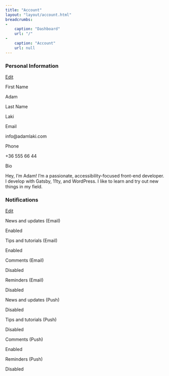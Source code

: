 ```yaml
---
title: "Account"
layout: "layout/account.html"
breadcrumbs:
-
    caption: "Dashboard"
    url: "/"
-
    caption: "Account"
    url: null
---
```


<div class="app-card app-card--info">
  <div class="app-card__header">
    <h3 class="app-card__title">Personal Information</h3>
    <a href="/account/profile/" class="btn btn--outline-primary btn--sm">Edit</a>
  </div>
  <div class="app-card__body">
    <div class="l-row l-row--column:md:2">
      <div class="data-group">
        <p class="data-group__title">First Name</p>
        <p class="data-group__content">Adam</p>
      </div>
      <div class="data-group">
        <p class="data-group__title">Last Name</p>
        <p class="data-group__content">Laki</p>
      </div>
      <div class="data-group">
        <p class="data-group__title">Email</p>
        <p class="data-group__content">info@adamlaki.com</p>
      </div>
      <div class="data-group">
        <p class="data-group__title">Phone</p>
        <p class="data-group__content">+36 555 66 44</p>
      </div>
      <div class="data-group">
        <p class="data-group__title">Bio</p>
        <p class="data-group__content">Hey, I’m Adam! I’m a passionate, accessibility-focused front-end developer. I develop with Gatsby, 11ty, and WordPress. I like to learn and try out new things in my field.</p>
      </div>
    </div>
  </div>
</div>

<div class="app-card app-card--info">
  <div class="app-card__header">
    <h3 class="app-card__title">Notifications</h3>
    <a href="/account/notifications/" class="btn btn--outline-primary btn--sm">Edit</a>
  </div>
  <div class="app-card__body">
    <div class="l-row l-row--column:md:2">
      <div class="data-group">
        <p class="data-group__title">News and updates (Email)</p>
        <p class="data-group__content">Enabled</p>
      </div>
      <div class="data-group">
        <p class="data-group__title">Tips and tutorials (Email)</p>
        <p class="data-group__content">Enabled</p>
      </div>
      <div class="data-group">
        <p class="data-group__title">Comments (Email)</p>
        <p class="data-group__content">Disabled</p>
      </div>
      <div class="data-group">
        <p class="data-group__title">Reminders (Email)</p>
        <p class="data-group__content">Disabled</p>
      </div>
      <div class="data-group">
        <p class="data-group__title">News and updates (Push)</p>
        <p class="data-group__content">Disabled</p>
      </div>
      <div class="data-group">
        <p class="data-group__title">Tips and tutorials (Push)</p>
        <p class="data-group__content">Disabled</p>
      </div>
      <div class="data-group">
        <p class="data-group__title">Comments (Push)</p>
        <p class="data-group__content">Enabled</p>
      </div>
      <div class="data-group">
        <p class="data-group__title">Reminders (Push)</p>
        <p class="data-group__content">Disabled</p>
      </div>
    </div>
  </div>
</div>

